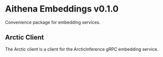 # Aithena Embeddings v0.1.0

Convenience package for embedding services.

## Arctic Client

The Arctic client is a client for the ArcticInference gRPC embedding service.